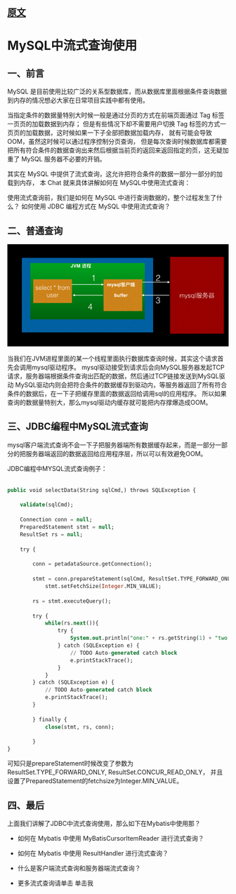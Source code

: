 

## [原文](https://www.jianshu.com/p/eedc9350f700)

# MySQL中流式查询使用

## 一、前言

MySQL 是目前使用比较广泛的关系型数据库，而从数据库里面根据条件查询数据到内存的情况想必大家在日常项目实践中都有使用。

当指定条件的数据量特别大时候一般是通过分页的方式在前端页面通过 Tag 标签一页页的加载数据到内存；
但是有些情况下却不需要用户切换 Tag 标签的方式一页页的加载数据，这时候如果一下子全部把数据加载内存，
就有可能会导致 OOM，虽然这时候可以通过程序控制分页查询，
但是每次查询时候数据库都需要把所有符合条件的数据查询出来然后根据当前页的返回来返回指定的页，这无疑加重了 MySQL 服务器不必要的开销。

其实在 MySQL 中提供了流式查询，这允许把符合条件的数据一部分一部分的加载到内存，
本 Chat 就来具体讲解如何在 MySQL中使用流式查询：

使用流式查询前，我们是如何在 MySQL 中进行查询数据的，整个过程发生了什么？
如何使用 JDBC 编程方式在 MySQL 中使用流式查询？

## 二、普通查询

![](../../images/myql-driver.png)

当我们在JVM进程里面的某一个线程里面执行数据库查询时候，其实这个请求首先会调用mysql驱动程序。
mysql驱动接受到请求后会向MySQL服务器发起TCP请求，服务器端根据条件查询出匹配的数据，然后通过TCP链接发送到MySQL驱动
MySQL驱动内则会把符合条件的数据缓存到驱动内，等服务器返回了所有符合条件的数据后，在一下子把缓存里面的数据返回给调用sql的应用程序。
所以如果查询的数据量特别大，那么mysql驱动内缓存就可能把内存撑爆造成OOM。

## 三、JDBC编程中MySQL流式查询
mysql客户端流式查询不会一下子把服务器端所有数据缓存起来，而是一部分一部分的把服务器端返回的数据返回给应用程序层，所以可以有效避免OOM。

JDBC编程中MYSQL流式查询例子：

```sql

public void selectData(String sqlCmd,) throws SQLException {

    validate(sqlCmd);

    Connection conn = null;
    PreparedStatement stmt = null;
    ResultSet rs = null;

    try {

        conn = petadataSource.getConnection();
        
        stmt = conn.prepareStatement(sqlCmd, ResultSet.TYPE_FORWARD_ONLY, ResultSet.CONCUR_READ_ONLY);
            stmt.setFetchSize(Integer.MIN_VALUE);
            
        rs = stmt.executeQuery();

        try {
            while(rs.next()){
                try {
                    System.out.println("one:" + rs.getString(1) + "two:" + rs.getString(2) + "thrid:" + rs.getString(3));
                } catch (SQLException e) {
                    // TODO Auto-generated catch block
                    e.printStackTrace();
                }
            }
        } catch (SQLException e) {
            // TODO Auto-generated catch block
            e.printStackTrace();
        }

        } finally {
            close(stmt, rs, conn);

        }
}
```
可知只是prepareStatement时候改变了参数为ResultSet.TYPE_FORWARD_ONLY, 
ResultSet.CONCUR_READ_ONLY，
并且设置了PreparedStatement的fetchsize为Integer.MIN_VALUE。

## 四、最后
上面我们讲解了JDBC中流式查询使用，那么如下在Mybatis中使用那？

- 如何在 Mybatis 中使用 MyBatisCursorItemReader 进行流式查询？

- 如何在 Mybatis 中使用 ResultHandler 进行流式查询？

- 什么是客户端流式查询和服务器端流式查询？

- 更多流式查询请单击 单击我

 